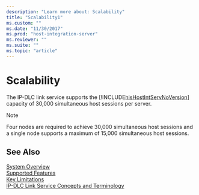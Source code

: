 ```yaml
---
description: "Learn more about: Scalability"
title: "Scalability1"
ms.custom: ""
ms.date: "11/30/2017"
ms.prod: "host-integration-server"
ms.reviewer: ""
ms.suite: ""
ms.topic: "article"
---
```

# Scalability
The IP-DLC link service supports the [!INCLUDE[hisHostIntServNoVersion](../includes/hishostintservnoversion-md.md)] capacity of 30,000 simultaneous host sessions per server.  
  
> [!NOTE]
>  Four nodes are required to achieve 30,000 simultaneous host sessions and a single node supports a maximum of 15,000 simultaneous host sessions.  
  
## See Also  
 [System Overview](../core/system-overview1.md)   
 [Supported Features](../core/supported-features2.md)   
 [Key Limitations](../core/key-limitations2.md)   
 [IP-DLC Link Service Concepts and Terminology](../core/ip-dlc-link-service-concepts-and-terminology1.md)
